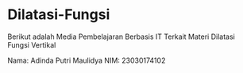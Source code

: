 # Dilatasi-Fungsi
Berikut adalah Media Pembelajaran Berbasis IT Terkait Materi Dilatasi Fungsi Vertikal 

Nama: Adinda Putri Maulidya
NIM: 23030174102
